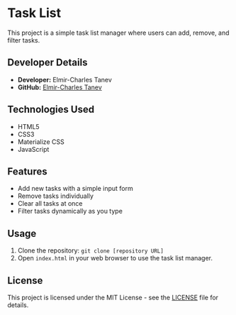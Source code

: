# Task List

This project is a simple task list manager where users can add, remove, and filter tasks.

## Developer Details
- **Developer:** Elmir-Charles Tanev
- **GitHub:** [Elmir-Charles Tanev](https://github.com/charlestanev)

## Technologies Used
- HTML5
- CSS3
- Materialize CSS
- JavaScript

## Features
- Add new tasks with a simple input form
- Remove tasks individually
- Clear all tasks at once
- Filter tasks dynamically as you type

## Usage
1. Clone the repository: `git clone [repository URL]`
2. Open `index.html` in your web browser to use the task list manager.

## License
This project is licensed under the MIT License - see the [LICENSE](LICENSE) file for details.
